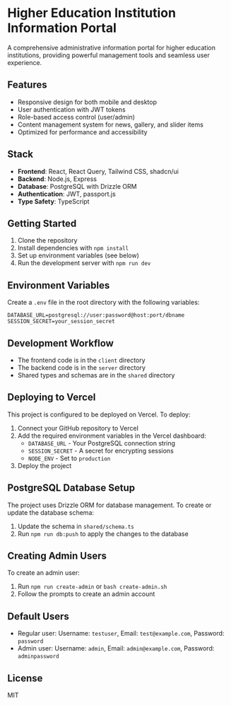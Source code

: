 # Higher Education Institution Information Portal

A comprehensive administrative information portal for higher education institutions, providing powerful management tools and seamless user experience.

## Features

- Responsive design for both mobile and desktop
- User authentication with JWT tokens
- Role-based access control (user/admin)
- Content management system for news, gallery, and slider items
- Optimized for performance and accessibility

## Stack

- **Frontend**: React, React Query, Tailwind CSS, shadcn/ui
- **Backend**: Node.js, Express
- **Database**: PostgreSQL with Drizzle ORM
- **Authentication**: JWT, passport.js
- **Type Safety**: TypeScript

## Getting Started

1. Clone the repository
2. Install dependencies with `npm install`
3. Set up environment variables (see below)
4. Run the development server with `npm run dev`

## Environment Variables

Create a `.env` file in the root directory with the following variables:

```
DATABASE_URL=postgresql://user:password@host:port/dbname
SESSION_SECRET=your_session_secret
```

## Development Workflow

- The frontend code is in the `client` directory
- The backend code is in the `server` directory
- Shared types and schemas are in the `shared` directory

## Deploying to Vercel

This project is configured to be deployed on Vercel. To deploy:

1. Connect your GitHub repository to Vercel
2. Add the required environment variables in the Vercel dashboard:
   - `DATABASE_URL` - Your PostgreSQL connection string
   - `SESSION_SECRET` - A secret for encrypting sessions
   - `NODE_ENV` - Set to `production`
3. Deploy the project

## PostgreSQL Database Setup

The project uses Drizzle ORM for database management. To create or update the database schema:

1. Update the schema in `shared/schema.ts`
2. Run `npm run db:push` to apply the changes to the database

## Creating Admin Users

To create an admin user:

1. Run `npm run create-admin` or `bash create-admin.sh`
2. Follow the prompts to create an admin account

## Default Users

- Regular user: Username: `testuser`, Email: `test@example.com`, Password: `password`
- Admin user: Username: `admin`, Email: `admin@example.com`, Password: `adminpassword`

## License

MIT